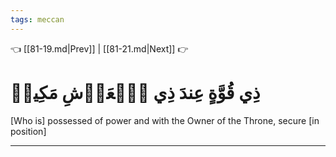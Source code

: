 ```yaml
---
tags: meccan
---
```


👈 [[81-19.md|Prev]] | [[81-21.md|Next]] 👉

# ذِي قُوَّةٍ عِندَ ذِي ٱلۡعَرۡشِ مَكِينٖ

[Who is] possessed of power and with the Owner of the Throne, secure [in position]

---

